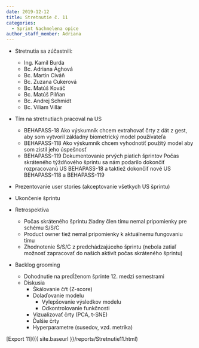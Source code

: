```yaml
---
date: 2019-12-12
title: Stretnutie č. 11
categories:
  - Sprint Nachmelena opice
author_staff_member: Adriana
---
```

- Stretnutia sa zúčastnili:
    - Ing. Kamil Burda
    - Bc. Adriana Ághová
    - Bc. Martin Civáň
    - Bc. Zuzana Cukerová
    - Bc. Matúš Kováč
    - Bc. Matúš Pilňan
    - Bc. Andrej Schmidt
    - Bc. Viliam Villár

- Tím na stretnutiach pracoval na US
    - BEHAPASS-18 Ako výskumník chcem extrahovať črty z dát z gest, aby som vytvoril základný biometrický model používateľa
    - BEHAPASS-118	Ako výskumník chcem vyhodnotiť použitý model aby som zistil jeho úspešnosť
    - BEHAPASS-119	Dokumentovanie prvých piatich šprintov
Počas skráteného týždňového šprintu sa nám podarilo dokončiť rozpracovanú US BEHAPASS-18 a taktiež dokončiť nové US BEHAPASS-118 a BEHAPASS-119

- Prezentovanie user stories (akceptovanie všetkych US šprintu)
- Ukončenie šprintu
- Retrospektíva
    - Počas skráteného šprintu žiadny člen tímu nemal pripomienky pre schému S/S/C
    - Product owner tiež nemal pripomienky k aktuálnemu fungovaniu tímu
    - Zhodnotenie S/S/C z predchádzajúceho šprintu (nebola zatiaľ možnosť zapracovať do našich aktivít počas skráteného šprintu)
- Backlog grooming
    - Dohodnutie na predĺženom šprinte 12. medzi semestrami
    - Diskusia
        - Škálovanie čŕt (Z-score)
        - Dolaďovanie modelu 
            - Vylepšovanie výsledkov modelu
            - Odkontrolovanie funkčnosti
        - Vizualizovať črty (PCA, t-SNE)
        - Ďalšie črty
        - Hyperparametre (susedov, vzd. metrika)

[Export 11]({{ site.baseurl }}/reports/Stretnutie11.html)
